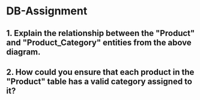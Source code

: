 # DB-Assignment

## 1. Explain the relationship between the "Product" and "Product_Category" entities from the above diagram.
## 2. How could you ensure that each product in the "Product" table has a valid category assigned to it?
